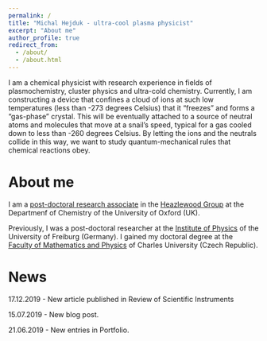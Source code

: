 ```yaml
---
permalink: /
title: "Michal Hejduk - ultra-cool plasma physicist"
excerpt: "About me"
author_profile: true
redirect_from: 
  - /about/
  - /about.html
---
```


I am a chemical physicist with research experience in fields of plasmochemistry, cluster physics and ultra-cold chemistry. Currently, I am constructing a device that confines a cloud of ions at such low temperatures (less than -273 degrees Celsius) that it “freezes” and forms a “gas-phase” crystal. This will be eventually attached to a source of neutral atoms and molecules that move at a snail’s speed, typical for a gas cooled down to less than -260 degrees Celsius. By letting the ions and the neutrals collide in this way, we want to study quantum-mechanical rules that chemical reactions obey.

About me
======
I am a [post-doctoral research associate](http://www.chem.ox.ac.uk/dr-michal-hejduk.aspx) in the [Heazlewood Group](http://heazlewood.chem.ox.ac.uk/) at the Departmenf of Chemistry of the University of Oxford (UK).

Previously, I was a post-doctoral researcher at the [Institute of Physics](https://www.physik.uni-freiburg.de/) of the University of Freiburg (Germany). I gained my doctoral degree at the [Faculty of Mathematics and Physics](https://www.mff.cuni.cz) of Charles University (Czech Republic).

News
======
17.12.2019 - New article published in Review of Scientific Instruments

15.07.2019 - New blog post.

21.06.2019 - New entries in Portfolio.